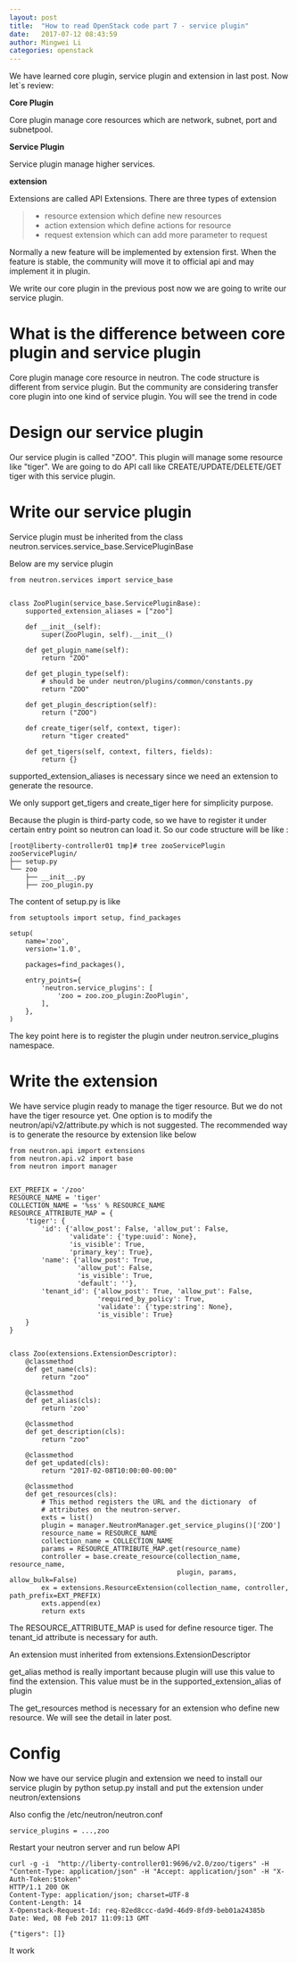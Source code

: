 ```yaml
---
layout: post
title:  "How to read OpenStack code part 7 - service plugin"
date:   2017-07-12 08:43:59
author: Mingwei Li
categories: openstack
---
```


We have learned core plugin, service plugin and extension in last post. Now let`s review:

**Core Plugin**

Core plugin manage core resources which are network, subnet, port and subnetpool. 

**Service Plugin**

Service plugin manage higher services.

**extension**

Extensions are called API Extensions. There are three types of extension

>* resource extension which define new resources 
>* action extension which define actions for resource
>* request extension which can add more parameter to request

Normally a new feature will be implemented by extension first. When the feature is stable, the community will move it to official api and may implement it in plugin.

We write our core plugin in the previous post now we are going to write our service plugin.

# What is the difference between core plugin and service plugin

Core plugin manage core resource in neutron. The code structure is different from service plugin. But the community are considering transfer core plugin into one kind of service plugin. You will see the trend in code

# Design our service plugin

Our service plugin is called "ZOO". This plugin will manage some resource like "tiger". We are going to do API call like CREATE/UPDATE/DELETE/GET tiger with this service plugin.

# Write our service plugin

Service plugin must be inherited from the class neutron.services.service_base.ServicePluginBase

Below are my service plugin

	from neutron.services import service_base


	class ZooPlugin(service_base.ServicePluginBase):
		supported_extension_aliases = ["zoo"]

		def __init__(self):
			super(ZooPlugin, self).__init__()

		def get_plugin_name(self):
			return "ZOO"

		def get_plugin_type(self):
			# should be under neutron/plugins/common/constants.py
			return "ZOO"

		def get_plugin_description(self):
			return ("ZOO")

		def create_tiger(self, context, tiger):
			return "tiger created"

		def get_tigers(self, context, filters, fields):
			return {}

supported_extension_aliases is necessary since we need an extension to generate the resource.

We only support get_tigers and create_tiger here for simplicity purpose.

Because the plugin is third-party code, so we have to register it under certain entry point so neutron can load it. So our code structure will be like :

	[root@liberty-controller01 tmp]# tree zooServicePlugin
	zooServicePlugin/
	├── setup.py
	└── zoo
		├── __init__.py
		├── zoo_plugin.py

The content of setup.py is like

	from setuptools import setup, find_packages

	setup(
		name='zoo',
		version='1.0',

		packages=find_packages(),

		entry_points={
			'neutron.service_plugins': [
				'zoo = zoo.zoo_plugin:ZooPlugin',
			],
		},
	)

The key point here is to register the plugin under neutron.service_plugins namespace.



# Write the extension

We have service plugin ready to manage the tiger resource. But we do not have the tiger resource yet. One option is to modify the neutron/api/v2/attribute.py which is not suggested. The recommended way is to generate the resource by extension like below

    from neutron.api import extensions
    from neutron.api.v2 import base
    from neutron import manager
    
    
    EXT_PREFIX = '/zoo'
    RESOURCE_NAME = 'tiger'
    COLLECTION_NAME = '%ss' % RESOURCE_NAME
    RESOURCE_ATTRIBUTE_MAP = {
        'tiger': {
            'id': {'allow_post': False, 'allow_put': False,
                   'validate': {'type:uuid': None},
                   'is_visible': True,
                   'primary_key': True},
            'name': {'allow_post': True,
                     'allow_put': False,
                     'is_visible': True,
                     'default': ''},
            'tenant_id': {'allow_post': True, 'allow_put': False,
                          'required_by_policy': True,
                          'validate': {'type:string': None},
                          'is_visible': True}
        }
    }
    
    
    class Zoo(extensions.ExtensionDescriptor):
        @classmethod
        def get_name(cls):
            return "zoo"
    
        @classmethod
        def get_alias(cls):
            return 'zoo'
    
        @classmethod
        def get_description(cls):
            return "zoo"
    
        @classmethod
        def get_updated(cls):
            return "2017-02-08T10:00:00-00:00"
    
        @classmethod
        def get_resources(cls):
            # This method registers the URL and the dictionary  of
            # attributes on the neutron-server.
            exts = list()
            plugin = manager.NeutronManager.get_service_plugins()['ZOO']
            resource_name = RESOURCE_NAME
            collection_name = COLLECTION_NAME
            params = RESOURCE_ATTRIBUTE_MAP.get(resource_name)
            controller = base.create_resource(collection_name, resource_name,
                                              plugin, params, allow_bulk=False)
            ex = extensions.ResourceExtension(collection_name, controller, path_prefix=EXT_PREFIX)
            exts.append(ex)
            return exts


The RESOURCE_ATTRIBUTE_MAP is used for define resource tiger. The tenant_id attribute is necessary for auth.

An extension must inherited from extensions.ExtensionDescriptor

get_alias method is really important because plugin will use this value to find the extension. This value must be in the supported_extension_alias of plugin

The get_resources method is necessary for an extension who define new resource. We will see the detail in later post.


# Config

Now we have our service plugin and extension we need to install our service plugin by python setup.py install and put the extension under neutron/extensions

Also config the /etc/neutron/neutron.conf

    service_plugins = ...,zoo

Restart your neutron server and run below API

	curl -g -i  "http://liberty-controller01:9696/v2.0/zoo/tigers" -H "Content-Type: application/json" -H "Accept: application/json" -H "X-Auth-Token:$token"
	HTTP/1.1 200 OK
	Content-Type: application/json; charset=UTF-8
	Content-Length: 14
	X-Openstack-Request-Id: req-82ed8ccc-da9d-46d9-8fd9-beb01a24385b
	Date: Wed, 08 Feb 2017 11:09:13 GMT

	{"tigers": []}

It work